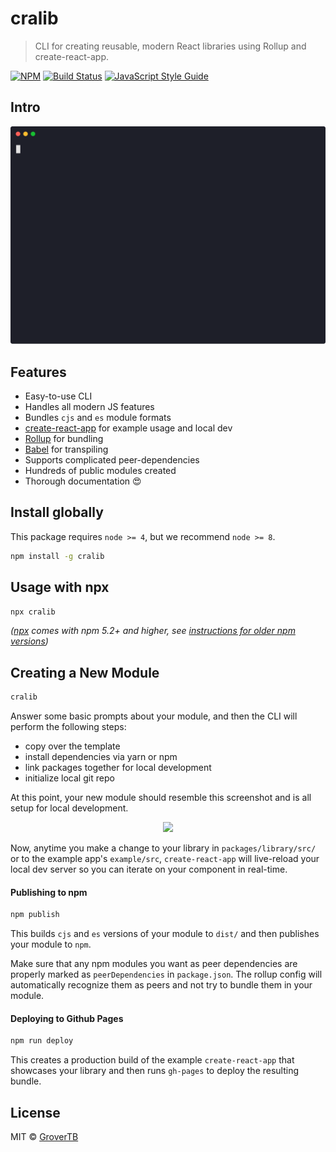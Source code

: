 # cralib

> CLI for creating reusable, modern React libraries using Rollup and create-react-app.

[![NPM](https://img.shields.io/npm/v/cralib.svg)](https://www.npmjs.com/package/cralib) [![Build Status](https://travis-ci.com/transitive-bullshit/cralib.svg?branch=master)](https://travis-ci.com/transitive-bullshit/cralib) [![JavaScript Style Guide](https://img.shields.io/badge/code_style-standard-brightgreen.svg)](https://standardjs.com)


## Intro

<p align="center">
  <img width="600" src="https://raw.githubusercontent.com/grovertb/cralib/master/media/demo.svg?sanitize=true">
</p>


## Features

- Easy-to-use CLI
- Handles all modern JS features
- Bundles `cjs` and `es` module formats
- [create-react-app](https://github.com/facebookincubator/create-react-app) for example usage and local dev
- [Rollup](https://rollupjs.org/) for bundling
- [Babel](https://babeljs.io/) for transpiling
- Supports complicated peer-dependencies
- Hundreds of public modules created
- Thorough documentation :heart_eyes:


## Install globally

This package requires `node >= 4`, but we recommend `node >= 8`.

```bash
npm install -g cralib
```

## Usage with npx

```bash
npx cralib
```

_([npx](https://medium.com/@maybekatz/introducing-npx-an-npm-package-runner-55f7d4bd282b) comes with npm 5.2+ and higher, see [instructions for older npm versions](https://gist.github.com/gaearon/4064d3c23a77c74a3614c498a8bb1c5f))_

## Creating a New Module

```bash
cralib
```

Answer some basic prompts about your module, and then the CLI will perform the following steps:
- copy over the template
- install dependencies via yarn or npm
- link packages together for local development
- initialize local git repo

At this point, your new module should resemble this screenshot and is all setup for local development.

<p align="center">
  <img width="600" src="https://cdn.rawgit.com/grovertb/cralib/master/media/tree.svg">
</p>


Now, anytime you make a change to your library in `packages/library/src/` or to the example app's `example/src`, `create-react-app` will live-reload your local dev server so you can iterate on your component in real-time.

#### Publishing to npm

```bash
npm publish
```

This builds `cjs` and `es` versions of your module to `dist/` and then publishes your module to `npm`.

Make sure that any npm modules you want as peer dependencies are properly marked as `peerDependencies` in `package.json`. The rollup config will automatically recognize them as peers and not try to bundle them in your module.


#### Deploying to Github Pages

```bash
npm run deploy
```

This creates a production build of the example `create-react-app` that showcases your library and then runs `gh-pages` to deploy the resulting bundle.


## License

MIT © [GroverTB](https://github.com/grovertb)
